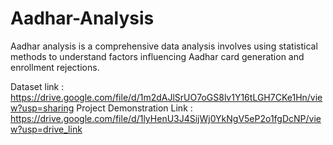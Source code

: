 # Aadhar-Analysis
Aadhar analysis is a comprehensive data analysis involves using statistical methods to understand factors influencing Aadhar card generation and enrollment rejections.

Dataset link : https://drive.google.com/file/d/1m2dAJlSrUO7oGS8lv1Y16tLGH7CKe1Hn/view?usp=sharing
Project Demonstration Link : https://drive.google.com/file/d/1lyHenU3J4SijWj0YkNgV5eP2o1fgDcNP/view?usp=drive_link
